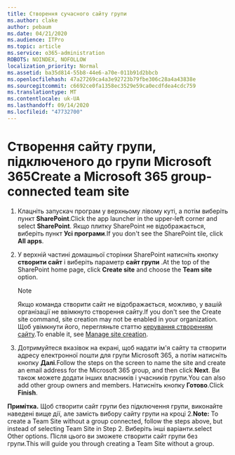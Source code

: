 ```yaml
---
title: Створення сучасного сайту групи
ms.author: clake
author: pebaum
ms.date: 04/21/2020
ms.audience: ITPro
ms.topic: article
ms.service: o365-administration
ROBOTS: NOINDEX, NOFOLLOW
localization_priority: Normal
ms.assetid: ba35d814-55b8-44e6-a70e-011b91d2bbcb
ms.openlocfilehash: 47a27269ca4a3e92723b79fbe306c28a4a43838e
ms.sourcegitcommit: c6692ce0fa1358ec3529e59ca0ecdfdea4cdc759
ms.translationtype: MT
ms.contentlocale: uk-UA
ms.lasthandoff: 09/14/2020
ms.locfileid: "47732700"
---
```

# <a name="create-a-microsoft-365-group-connected-team-site"></a><span data-ttu-id="21285-102">Створення сайту групи, підключеного до групи Microsoft 365</span><span class="sxs-lookup"><span data-stu-id="21285-102">Create a Microsoft 365 group-connected team site</span></span>

1. <span data-ttu-id="21285-103">Клацніть запускач програм у верхньому лівому куті, а потім виберіть пункт **SharePoint**.</span><span class="sxs-lookup"><span data-stu-id="21285-103">Click the app launcher in the upper-left corner and select **SharePoint**.</span></span> <span data-ttu-id="21285-104">Якщо плитку SharePoint не відображається, виберіть пункт **Усі програми**.</span><span class="sxs-lookup"><span data-stu-id="21285-104">If you don't see the SharePoint tile, click **All apps**.</span></span>
    
2. <span data-ttu-id="21285-105">У верхній частині домашньої сторінки SharePoint натисніть кнопку **створити сайт** і виберіть параметр **сайт групи** .</span><span class="sxs-lookup"><span data-stu-id="21285-105">At the top of the SharePoint home page, click **Create site** and choose the **Team site** option.</span></span> 
    
    > [!NOTE]
    > <span data-ttu-id="21285-106">Якщо команда створити сайт не відображається, можливо, у вашій організації не ввімкнуто створення сайту.</span><span class="sxs-lookup"><span data-stu-id="21285-106">If you don't see the Create site command, site creation may not be enabled in your organization.</span></span> <span data-ttu-id="21285-107">Щоб увімкнути його, перегляньте статтю [керування створенням сайту](https://go.microsoft.com/fwlink/?linkid=2009644).</span><span class="sxs-lookup"><span data-stu-id="21285-107">To enable it, see [Manage site creation](https://go.microsoft.com/fwlink/?linkid=2009644).</span></span> 
  
3. <span data-ttu-id="21285-108">Дотримуйтеся вказівок на екрані, щоб надати ім'я сайту та створити адресу електронної пошти для групи Microsoft 365, а потім натисніть кнопку **Далі**.</span><span class="sxs-lookup"><span data-stu-id="21285-108">Follow the steps on the screen to name the site and create an email address for the Microsoft 365 group, and then click **Next**.</span></span> <span data-ttu-id="21285-109">Ви також можете додати інших власників і учасників групи.</span><span class="sxs-lookup"><span data-stu-id="21285-109">You can also add other group owners and members.</span></span> <span data-ttu-id="21285-110">Натисніть кнопку **Готово**.</span><span class="sxs-lookup"><span data-stu-id="21285-110">Click **Finish**.</span></span>
  
 <span data-ttu-id="21285-111">**Примітка.** Щоб створити сайт групи без підключення групи, виконайте наведені вище дії, але замість вибору сайту групи на кроці 2.</span><span class="sxs-lookup"><span data-stu-id="21285-111">**Note:** To create a Team Site without a group connected, follow the steps above, but instead of selecting Team Site in Step 2.</span></span> <span data-ttu-id="21285-112">Виберіть інші варіанти.</span><span class="sxs-lookup"><span data-stu-id="21285-112">select Other options.</span></span> <span data-ttu-id="21285-113">Після цього ви зможете створити сайт групи без групи.</span><span class="sxs-lookup"><span data-stu-id="21285-113">This will guide you through creating a Team Site without a group.</span></span> 
    

